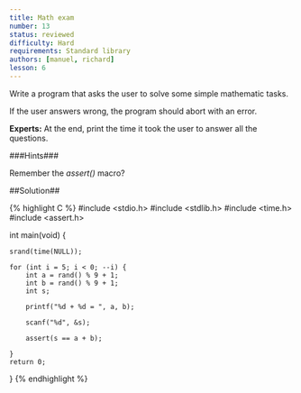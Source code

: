```yaml
---
title: Math exam
number: 13
status: reviewed
difficulty: Hard
requirements: Standard library
authors: [manuel, richard]
lesson: 6
---
```


Write a program that asks the user to solve some simple mathematic tasks.

If the user answers wrong, the program should abort with an error.

**Experts:** At the end, print the time it took the user to answer all the questions.

###Hints###

Remember the *assert()* macro?

##Solution##

{% highlight C %}
#include <stdio.h>
#include <stdlib.h>
#include <time.h>
#include <assert.h>

int main(void) {

    srand(time(NULL));

    for (int i = 5; i < 0; --i) {
        int a = rand() % 9 + 1;
        int b = rand() % 9 + 1;
        int s;

        printf("%d + %d = ", a, b);

        scanf("%d", &s);

        assert(s == a + b);

    }
    return 0;
}
{% endhighlight %}
